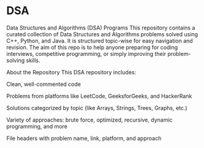 # DSA
Data Structures and Algorithms (DSA) Programs
This repository contains a curated collection of Data Structures and Algorithms problems solved using C++, Python, and Java. It is structured topic-wise for easy navigation and revision. The aim of this repo is to help anyone preparing for coding interviews, competitive programming, or simply improving their problem-solving skills.

About the Repository
This DSA repository includes:

Clean, well-commented code

Problems from platforms like LeetCode, GeeksforGeeks, and HackerRank

Solutions categorized by topic (like Arrays, Strings, Trees, Graphs, etc.)

Variety of approaches: brute force, optimized, recursive, dynamic programming, and more

File headers with problem name, link, platform, and approach

